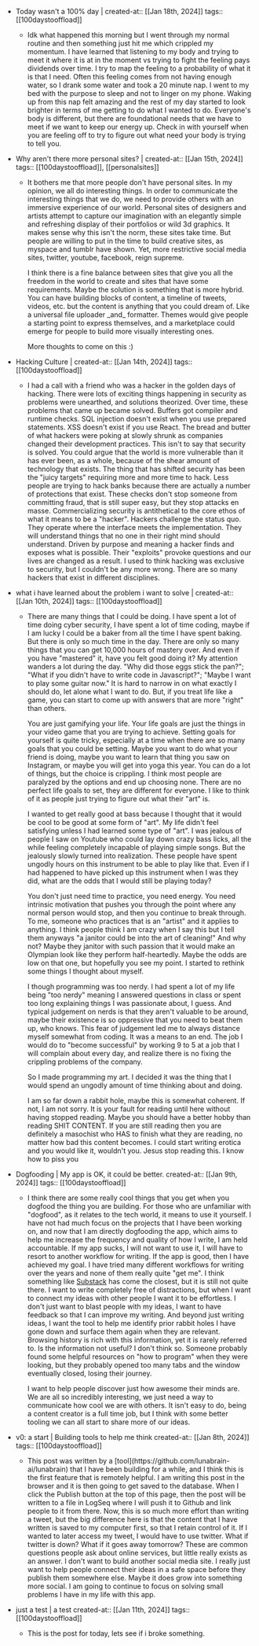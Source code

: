 - Today wasn't a 100% day | 
  created-at:: [[Jan 18th, 2024]]
  tags:: [[100daystooffload]]
	- <p>Idk what happened this morning but I went through my normal routine and then something just hit me which crippled my momentum. I have learned that listening to my body and trying to meet it where it is at in the moment vs trying to fight the feeling pays dividends over time. I try to map the feeling to a probability of what it is that I need. Often this feeling comes from not having enough water, so I drank some water and took a 20 minute nap. I went to my bed with the purpose to sleep and not to linger on my phone. Waking up from this nap felt amazing and the rest of my day started to look brighter in terms of me getting to do what I wanted to do. Everyone's body is different, but there are foundational needs that we have to meet if we want to keep our energy up. Check in with yourself when you are feeling off to try to figure out what need your body is trying to tell you.</p>

- Why aren't there more personal sites? | 
  created-at:: [[Jan 15th, 2024]]
  tags:: [[100daystooffload]], [[personalsites]]
	- <p>It bothers me that more people don't have personal sites. In my opinion, we all do interesting things. In order to communicate the interesting things that we do, we need to provide others with an immersive experience of our world. Personal sites of designers and artists attempt to capture our imagination with an elegantly simple and refreshing display of their portfolios or wild 3d graphics. It makes sense why this isn't the norm, these sites take time. But people are willing to put in the time to build creative sites, as myspace and tumblr have shown. Yet, more restrictive social media sites, twitter, youtube, facebook, reign supreme.</p><p></p><p>I think there is a fine balance between sites that give you all the freedom in the world to create and sites that have some requirements. Maybe the solution is something that is more hybrid. You can have building blocks of content, a timeline of tweets, videos, etc. but the content is anything that you could dream of. Like a universal file uploader _and_ formatter. Themes would give people a starting point to express themselves, and a marketplace could emerge for people to build more visually interesting ones.</p><p></p><p>More thoughts to come on this :)</p>

- Hacking Culture | 
  created-at:: [[Jan 14th, 2024]]
  tags:: [[100daystooffload]]
	- <p>I had a call with a friend who was a hacker in the golden days of hacking. There were lots of exciting things happening in security as problems were unearthed, and solutions theorized. Over time, these problems that came up became solved. Buffers got compiler and runtime checks. SQL injection doesn't exist when you use prepared statements. XSS doesn't exist if you use React. The bread and butter of what hackers were poking at slowly shrunk as companies changed their development practices. This isn't to say that security is solved. You could argue that the world is more vulnerable than it has ever been, as a whole, because of the shear amount of technology that exists. The thing that has shifted security has been the "juicy targets" requiring more and more time to hack. Less people are trying to hack banks because there are actually a number of protections that exist. These checks don't stop someone from committing fraud, that is still super easy, but they stop attacks en masse. Commercializing security is antithetical to the core ethos of what it means to be a "hacker". Hackers challenge the status quo. They operate where the interface meets the implementation. They will understand things that no one in their right mind should understand. Driven by purpose and meaning a hacker finds and exposes what is possible. Their "exploits" provoke questions and our lives are changed as a result. I used to think hacking was exclusive to security, but I couldn't be any more wrong. There are so many hackers that exist in different disciplines.</p>

- what i have learned about the problem i want to solve | 
  created-at:: [[Jan 10th, 2024]]
  tags:: [[100daystooffload]]
	- <p>There are many things that I could be doing. I have spent a lot of time doing cyber security, I have spent a lot of time coding, maybe if I am lucky I could be a baker from all the time I have spent baking. But there is only so much time in the day. There are only so many things that you can get 10,000 hours of mastery over. And even if you have "mastered" it, have you felt good doing it? My attention wanders a lot during the day. "Why did those eggs stick the pan?"; "What if you didn't have to write code in Javascript?"; "Maybe I want to play some guitar now." It is hard to narrow in on what exactly I should do, let alone what I want to do. But, if you treat life like a game, you can start to come up with answers that are more "right" than others.</p><p></p><p>You are just gamifying your life. Your life goals are just the things in your video game that you are trying to achieve. Setting goals for yourself is quite tricky, especially at a time when there are so many goals that you could be setting. Maybe you want to do what your friend is doing, maybe you want to learn that thing you saw on Instagram, or maybe you will get into yoga this year. You can do a lot of things, but the choice is crippling. I think most people are paralyzed by the options and end up choosing none. There are no perfect life goals to set, they are different for everyone. I like to think of it as people just trying to figure out what their "art" is.</p><p></p><p>I wanted to get really good at bass because I thought that it would be cool to be good at some form of "art". My life didn't feel satisfying unless I had learned some type of "art". I was jealous of people I saw on Youtube who could lay down crazy bass licks, all the while feeling completely incapable of playing simple songs. But the jealously slowly turned into realization. These people have spent ungodly hours on this instrument to be able to play like that. Even if I had happened to have picked up this instrument when I was they did, what are the odds that I would still be playing today?</p><p></p><p>You don't just need time to practice, you need energy. You need intrinsic motivation that pushes you through the point where any normal person would stop, and then you continue to break through. To me, someone who practices that is an "artist" and it applies to anything. I think people think I am crazy when I say this but I tell them anyways "a janitor could be into the art of cleaning!" And why not? Maybe they janitor with such passion that it would make an Olympian look like they perform half-heartedly. Maybe the odds are low on that one, but hopefully you see my point. I started to rethink some things I thought about myself.</p><p></p><p>I though programming was too nerdy. I had spent a lot of my life being "too nerdy" meaning I answered questions in class or spent too long explaining things I was passionate about, I guess. And typical judgement on nerds is that they aren't valuable to be around, maybe their existence is so oppressive that you need to beat them up, who knows. This fear of judgement led me to always distance myself somewhat from coding. It was a means to an end. The job I would do to "become successful" by working 9 to 5 at a job that I will complain about every day, and realize there is no fixing the crippling problems of the company.</p><p></p><p>So I made programming my art. I decided it was the thing that I would spend an ungodly amount of time thinking about and doing.</p><p></p><p>I am so far down a rabbit hole, maybe this is somewhat coherent. If not, I am not sorry. It is your fault for reading until here without having stopped reading. Maybe you should have a better hobby than reading SHIT CONTENT. If you are still reading then you are definitely a masochist who HAS to finish what they are reading, no matter how bad this content becomes. I could start writing erotica and you would like it, wouldn't you. Jesus stop reading this. I know how to piss you</p>

- Dogfooding | My app is OK, it could be better.
  created-at:: [[Jan 9th, 2024]]
  tags:: [[100daystooffload]]
	- <p>I think there are some really cool things that you get when you dogfood the thing you are building. For those who are unfamiliar with "dogfood", as it relates to the tech world, it means to use it yourself. I have not had much focus on the projects that I have been working on, and now that I am directly dogfooding the app, which aims to help me increase the frequency and quality of how I write, I am held accountable. If my app sucks, I will not want to use it, I will have to resort to another workflow for writing. If the app is good, then I have achieved my goal. I have tried many different workflows for writing over the years and none of them really quite "get me". I think something like <a target="_blank" rel="noopener noreferrer nofollow" href="https://substack.com/">Substack</a> has come the closest, but it is still not quite there. I want to write completely free of distractions, but when I want to connect my ideas with other people I want it to be effortless. I don't just want to blast people with my ideas, I want to have feedback so that I can improve my writing. And beyond just writing ideas, I want the tool to help me identify prior rabbit holes I have gone down and surface them again when they are relevant. Browsing history is rich with this information, yet it is rarely referred to. Is the information not useful? I don't think so. Someone probably found some helpful resources on "how to program" when they were looking, but they probably opened too many tabs and the window eventually closed, losing their journey. </p><p></p><p>I want to help people discover just how awesome their minds are. We are all so incredibly interesting, we just need a way to communicate how cool we are with others. It isn't easy to do, being a content creator is a full time job, but I think with some better tooling we can all start to share more of our ideas.</p>

- v0: a start | Building tools to help me think
  created-at:: [[Jan 8th, 2024]]
  tags:: [[100daystooffload]]
	- <p>This post was written by a [tool](https://github.com/lunabrain-ai/lunabrain) that I have been building for a while, and I think this is the first feature that is remotely helpful. I am writing this post in the browser and it is then going to get saved to the database. When I click the Publish button at the top of this page, then the post will be written to a file in LogSeq where I will push it to Github and link people to it from there. Now, this is so much more effort than writing a tweet, but the big difference here is that the content that I have written is saved to my computer first, so that I retain control of it. If I wanted to later access my tweet, I would have to use twitter. What if twitter is down? What if it goes away tomorrow? These are common questions people ask about online services, but little really exists as an answer. I don't want to build another social media site. I really just want to help people connect their ideas in a safe space before they publish them somewhere else. Maybe it does grow into something more social. I am going to continue to focus on solving small problems I have in my life with this app.</p>

- just a test | a test
  created-at:: [[Jan 11th, 2024]]
  tags:: [[100daystooffload]]
	- <p>This is the post for today, lets see if i broke something.</p>

